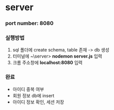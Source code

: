 # server

### port number: 8080

### 실행방법
1. sql 폴더에 create schema, table 존재 -> db 생성
2. 터미널에 ~\server> **nodemon server.js** 입력
3. 크롬 주소창에 **localhost:8080** 입력

### 완료
- 아이디 중복 여부
- 회원 정보 db에 insert
- 아이디 정보 확인, 세션 저장
